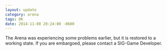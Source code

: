 ```yaml
---
layout: update
category: arena
tags: OK
date: 2014-11-08 20:24:00 -0600
---
```


The Arena was experiencing some problems earlier, but it is restored to a working state.  If you are embargoed, please contact a SIG-Game Developer.
